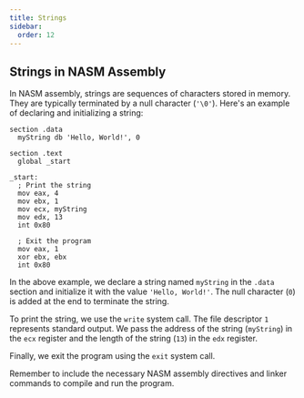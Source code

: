 ```yaml
---
title: Strings
sidebar:
  order: 12
---
```

## Strings in NASM Assembly

In NASM assembly, strings are sequences of characters stored in memory. They are typically terminated by a null character (`'\0'`). Here's an example of declaring and initializing a string:

```assembly
section .data
  myString db 'Hello, World!', 0

section .text
  global _start

_start:
  ; Print the string
  mov eax, 4
  mov ebx, 1
  mov ecx, myString
  mov edx, 13
  int 0x80

  ; Exit the program
  mov eax, 1
  xor ebx, ebx
  int 0x80
```

In the above example, we declare a string named `myString` in the `.data` section and initialize it with the value `'Hello, World!'`. The null character (`0`) is added at the end to terminate the string.

To print the string, we use the `write` system call. The file descriptor `1` represents standard output. We pass the address of the string (`myString`) in the `ecx` register and the length of the string (`13`) in the `edx` register.

Finally, we exit the program using the `exit` system call.

Remember to include the necessary NASM assembly directives and linker commands to compile and run the program.
